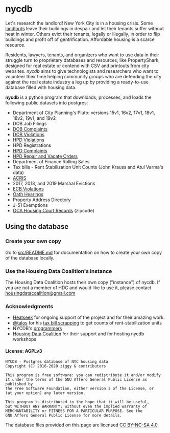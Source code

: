 # nycdb

Let's research the landlord! New York City is in a housing crisis. Some [landlords](https://youtu.be/o1SzKHXz8tU) leave their buildings in despair and let their tenants suffer without heat in winter. Others evict their tenants, legally or illegally, in order to flip buildings and profit off of gentrification. Affordable housing is a scarce resource.

Residents, lawyers, tenants, and organizers who want to use data in their struggle turn to proprietary databases and resources, like PropertyShark, designed for real estate or contend with CSV and printouts from city websites. _nycdb_ aims to give technologists and researchers who want to volunteer their time helping community groups who are defending the city against the real estate industry a leg up by providing a ready-to-use database filled with housing data.

**nycdb** is a python program that downloads, processes, and loads the following public datasets into postgres:

- Department of City Planning's Pluto: versions 15v1, 16v2, 17v1, 18v1, 18v2, 19v1, and 19v2
- DOB Job Filings
- [DOB Complaints](https://github.com/nycdb/nycdb/wiki/Dataset:-DOB-Complaints)
- [DOB Violations](https://github.com/nycdb/nycdb/wiki/Dataset:-DOB-Violations)
- [HPD Violations](https://github.com/nycdb/nycdb/wiki/Dataset:-HPD-Violations)
- HPD Registrations
- [HPD Complaints](https://github.com/nycdb/nycdb/wiki/Dataset:-HPD-Complaints)
- [HPD Repair and Vacate Orders](https://github.com/nycdb/nycdb/wiki/Dataset:-HPD-Vacate-Orders)
- Department of Finance Rolling Sales
- Tax bills - Rent Stabilization Unit Counts (John Krauss and Atul Varma's data)
- [ACRIS](https://github.com/nycdb/nycdb/wiki/Dataset:-ACRIS)
- 2017, 2018, and 2019 Marshal Evictions
- [ECB Violations](https://github.com/nycdb/nycdb/wiki/Dataset:-ECB-Violations)
- [Oath Hearings](https://github.com/nycdb/nycdb/wiki/Dataset:-OATH-Hearings)
- Property Address Directory
- J-51 Exemptions
- [OCA Housing Court Records](https://github.com/nycdb/nycdb/wiki/Dataset:-OCA-Housing-Court-Records) (zipcode)

## Using the database

### Create your own copy

Go to [src/README.md](src/README.md) for documentation on how to create your own copy of the database locally.

### Use the Housing Data Coalition's instance

The Housing Data Coalition hosts their own copy ("instance") of nycdb. If you are not a member of HDC and would like to use it, please contact housingdatacoalition@gmail.com

### Acknowledgments

- [Heatseek](https://heatseek.org/) for ongoing support of the project and for their amazing work.
- [@talos](https://github.com/talos) for his [tax bill scrapping](https://github.com/talos/nyc-stabilization-unit-counts) to get counts of rent-stabilization units
- NYCDB's [programmers](https://github.com/nycdb/nycdb/graphs/contributors)
- [Housing Data Coalition](https://www.housingdatanyc.org/) for their support and for hosting nycdb workshops

#### License: AGPLv3

```
NYCDB - Postgres database of NYC housing data
Copyright (C) 2016-2020 ziggy & contributors

This program is free software: you can redistribute it and/or modify
it under the terms of the GNU Affero General Public License as published by
the Free Software Foundation, either version 3 of the License, or
(at your option) any later version.

This program is distributed in the hope that it will be useful,
but WITHOUT ANY WARRANTY; without even the implied warranty of
MERCHANTABILITY or FITNESS FOR A PARTICULAR PURPOSE. See the
GNU Affero General Public License for more details.
```

The database files provided on this page are licensed [CC BY-NC-SA 4.0](https://creativecommons.org/licenses/by-nc-sa/4.0/legalcode).
